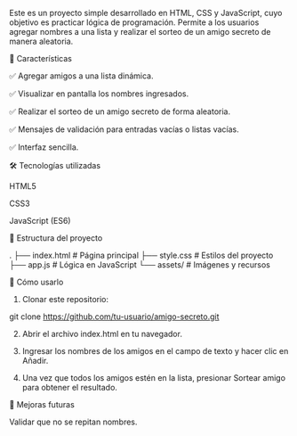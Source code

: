 Este es un proyecto simple desarrollado en HTML, CSS y JavaScript, cuyo objetivo es practicar lógica de programación.
Permite a los usuarios agregar nombres a una lista y realizar el sorteo de un amigo secreto de manera aleatoria.

📌 Características

✅ Agregar amigos a una lista dinámica.

✅ Visualizar en pantalla los nombres ingresados.

✅ Realizar el sorteo de un amigo secreto de forma aleatoria.

✅ Mensajes de validación para entradas vacías o listas vacías.

✅ Interfaz sencilla.

🛠️ Tecnologías utilizadas

HTML5

CSS3

JavaScript (ES6)

📂 Estructura del proyecto

.
├── index.html       # Página principal
├── style.css        # Estilos del proyecto
├── app.js           # Lógica en JavaScript
└── assets/          # Imágenes y recursos


🚀 Cómo usarlo

1. Clonar este repositorio:

git clone https://github.com/tu-usuario/amigo-secreto.git

2. Abrir el archivo index.html en tu navegador.

3. Ingresar los nombres de los amigos en el campo de texto y hacer clic en Añadir.

4. Una vez que todos los amigos estén en la lista, presionar Sortear amigo para obtener el resultado.

📝 Mejoras futuras

Validar que no se repitan nombres.